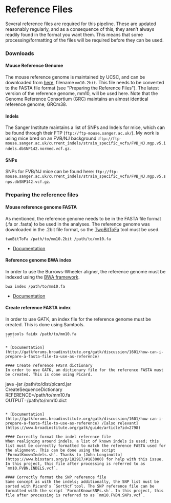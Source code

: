 # Reference Files

Several reference files are required for this pipeline. These are updated reasonably regularly, and as a consequence of this, they aren't always readily found in the format you want them. This means that some processing/formatting of the files will be required before they can be used.

### Downloads
#### Mouse Reference Genome
The mouse reference genome is maintained by UCSC, and can be downloaded from [here](http://hgdownload.cse.ucsc.edu/goldenPath/mm10/bigZips/), filename `mm10.2bit`. This file needs to be converted to the FASTA file format (see "Preparing the Reference Files"). The latest version of the reference genome, mm10, will be used here. Note that the Genome Reference Consortium (GRC) maintains an almost identical reference genome, GRCm38.

#### Indels
The Sanger Institute maintains a list of SNPs and Indels for mice, which can be found through their FTP (`ftp://ftp-mouse.sanger.ac.uk/`). My work is using mice bred on an FVB/NJ background :`ftp://ftp-mouse.sanger.ac.uk/current_indels/strain_specific_vcfs/FVB_NJ.mgp.v5.indels.dbSNP142.normed.vcf.gz`.

#### SNPs
SNPs for FVB/NJ mice can be found here: `ftp://ftp-mouse.sanger.ac.uk/current_indels/strain_specific_vcfs/FVB_NJ.mgp.v5.snps.dbSNP142.vcf.gz`.

### Preparing the reference files

#### Mouse reference genome FASTA
As mentioned, the reference genome needs to be in the FASTA file format (.fa or .fasta) to be used in the analyses. The reference genome was downloaded in the .2bit file format, so the [TwoBitToFa](http://hgdownload.cse.ucsc.edu/admin/exe/macOSX.x86_64/) tool must be used.

`````
twoBitToFa /path/to/mm10.2bit /path/to/mm10.fa
`````

* [Documentation](https://genome.ucsc.edu/goldenpath/help/twoBit.html)

#### Reference genome BWA index
In order to use the Burrows-Wheeler aligner, the reference genome must be indexed using the [BWA framework](http://bio-bwa.sourceforge.net/).

`````
bwa index /path/to/mm10.fa
`````

* [Documentation](http://bio-bwa.sourceforge.net/bwa.shtml)

#### Create reference FASTA index
In order to use GATK, an index file for the reference genome must be created. This is done using Samtools.

`````
samtools faidx /path/to/mm10.fa
````

* [Documentation](http://gatkforums.broadinstitute.org/gatk/discussion/1601/how-can-i-prepare-a-fasta-file-to-use-as-reference)

#### Create reference FASTA dictionary
In order to use GATK, an dictionary file for the reference FASTA must be created. This is done using Picard.

`````
java -jar /path/to/dist/picard.jar \
CreateSequenceDictionary \
REFERENCE=/path/to/mm10.fa \
OUTPUT=/path/to/mm10.dict
`````

* [Documentation](http://gatkforums.broadinstitute.org/gatk/discussion/1601/how-can-i-prepare-a-fasta-file-to-use-as-reference) /[also relevant](https://www.broadinstitute.org/gatk/guide/article?id=2798)

#### Correctly format the indel reference file
When realigning around indels, a list of known indels is used; this list must be correctly formatted to match the reference FASTA used for the alignment. This can be done using the script `FormatKnownIndels.sh`. Thanks to [John Longinotto](https://www.biostars.org/p/182917/#183000) for help with this issue. In this project, this file after processing is referred to as `mm10.FVBN.INDELS.vcf`.

#### Correctly format the SNP reference file
Same concept as with the indels; additionally, the SNP list must be sorted with Picard's `SortVcf`tool. The SNP reference file can be formatted with the script `FormatKnownSNPs.sh`. In this project, this file after processing is referred to as `mm10.FVBN.SNPs.vcf`.
